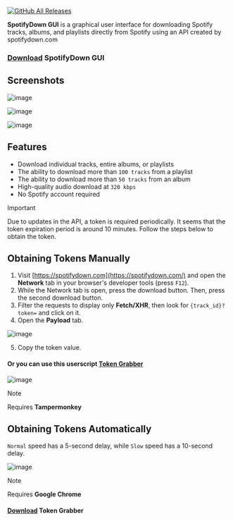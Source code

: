 [![GitHub All Releases](https://img.shields.io/github/downloads/afkarxyz/SpotifyDown-GUI/total?style=for-the-badge)](https://github.com/afkarxyz/SpotifyDown-GUI/releases)

**SpotifyDown GUI** is a graphical user interface for downloading Spotify tracks, albums, and playlists directly from Spotify using an API created by spotifydown.com

### [Download](https://github.com/afkarxyz/SpotifyDown-GUI/releases/download/v1.3/SpotifyDown.exe) SpotifyDown GUI

## Screenshots

![image](https://github.com/user-attachments/assets/74bea158-4b62-403b-bd37-38e9085ae471)

![image](https://github.com/user-attachments/assets/325da8cb-a2f2-4b20-a467-a69537de45e2)

![image](https://github.com/user-attachments/assets/8e4d25a8-be9f-4b3a-b300-1fcf98d353eb)

## Features

- Download individual tracks, entire albums, or playlists
- The ability to download more than `100 tracks` from a playlist  
- The ability to download more than `50 tracks` from an album
- High-quality audio download at `320 kbps`
- No Spotify account required

> [!IMPORTANT]  
> Due to updates in the API, a token is required periodically. It seems that the token expiration period is around 10 minutes. Follow the steps below to obtain the token.

## Obtaining Tokens Manually

1. Visit [https://spotifydown.com](https://spotifydown.com/) and open the **Network** tab in your browser's developer tools (press `F12`).  
2. While the Network tab is open, press the download button. Then, press the second download button.
3. Filter the requests to display only **Fetch/XHR**, then look for `{track_id}?token=` and click on it.  
4. Open the **Payload** tab.
   
![image](https://github.com/user-attachments/assets/00448018-482f-4b19-b143-7b4ee8d9bca9)

5. Copy the token value.

#### Or you can use this userscript [Token Grabber](https://github.com/afkarxyz/SpotifyDown-GUI/raw/refs/heads/main/TokenGrabber.user.js)

![image](https://github.com/user-attachments/assets/f0a90511-973f-4917-8de9-5f34cf346f36)

> [!NOTE]  
> Requires **Tampermonkey**

## Obtaining Tokens Automatically

`Normal` speed has a 5-second delay, while `Slow` speed has a 10-second delay.

![image](https://github.com/user-attachments/assets/ec72ef14-e25d-4cfd-ab70-852fac00fa41)

> [!NOTE]  
> Requires **Google Chrome**

#### [Download](https://github.com/afkarxyz/SpotifyDown-GUI/releases/download/v1.1/TokenGrabber.exe) Token Grabber
